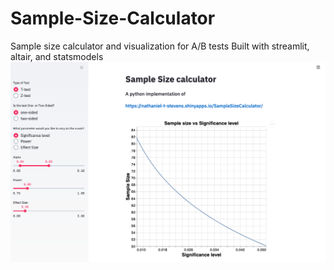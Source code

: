 # Sample-Size-Calculator
Sample size calculator and visualization for A/B tests 
Built with streamlit, altair, and statsmodels
![streamlit](https://github.com/zs-barnes/Sample-Size-Calculator/blob/master/sample_size_calculator.png?raw=true)
